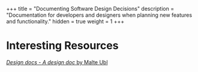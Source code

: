 +++
title = "Documenting Software Design Decisions"
description = "Documentation for developers and designers when planning new features and functionality."
hidden = true
weight = 1
+++

# Interesting Resources

[*Design docs - A design doc* by Malte Ubl](https://medium.com/@cramforce/design-docs-a-design-doc-a152f4484c6b)